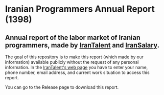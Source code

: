 
# Iranian Programmers Annual Report (1398)

## Annual report of the labor market of Iranian programmers, made by [IranTalent](https://www.irantalent.com/) and [IranSalary](https://iransalary.com/).

The goal of this repository is to make this report (which made by our information) available publicly without the request of any personal information.
In the [IranTalent's web page](https://www.irantalent.com/reports/posts/8#utm_source=AnnualReport98&utm_medium=email&utm_campaign=IT%20Software%20&%20Web%20Development) you have to enter your name, phone number, email address, and current work situation to access this report.

You can go to the Release page to download this report.

